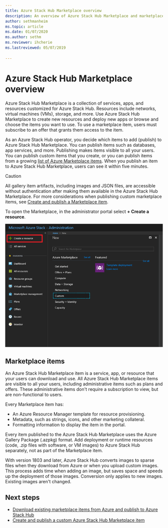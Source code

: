 ```yaml
---
title: Azure Stack Hub Marketplace overview 
description: An overview of Azure Stack Hub Marketplace and marketplace items.
author: sethmanheim
ms.topic: article
ms.date: 01/07/2020
ms.author: sethm
ms.reviewer: ihcherie
ms.lastreviewed: 05/07/2019

---
```

# Azure Stack Hub Marketplace overview

Azure Stack Hub Marketplace is a collection of services, apps, and resources customized for Azure Stack Hub. Resources include networks, virtual machines (VMs), storage, and more. Use Azure Stack Hub Marketplace to create new resources and deploy new apps or browse and choose the items you want to use. To use a marketplace item, users must subscribe to an offer that grants them access to the item.

As an Azure Stack Hub operator, you decide which items to add (publish) to Azure Stack Hub Marketplace. You can publish items such as databases, app services, and more. Publishing makes items visible to all your users. You can publish custom items that you create, or you can publish items from a growing [list of Azure Marketplace items](azure-stack-marketplace-azure-items.md). When you publish an item to Azure Stack Hub Marketplace, users can see it within five minutes.

> [!CAUTION]  
> All gallery item artifacts, including images and JSON files, are accessible without authentication after making them available in the Azure Stack Hub Marketplace. For more considerations when publishing custom marketplace items, see [Create and publish a Marketplace item](azure-stack-create-and-publish-marketplace-item.md).

To open the Marketplace, in the administrator portal select **+ Create a resource**.

![Create a resource in Azure Stack Hub administrator portal](media/azure-stack-marketplace/marketplace1.png)

## Marketplace items

An Azure Stack Hub Marketplace item is a service, app, or resource that your users can download and use. All Azure Stack Hub Marketplace items are visible to all your users, including administrative items such as plans and offers. These administrative items don't require a subscription to view, but are non-functional to users.

Every Marketplace item has:

* An Azure Resource Manager template for resource provisioning.
* Metadata, such as strings, icons, and other marketing collateral.
* Formatting information to display the item in the portal.

Every item published to the Azure Stack Hub Marketplace uses the Azure Gallery Package (.azpkg) format. Add deployment or runtime resources (code, .zip files with software, or VM images) to Azure Stack Hub separately, not as part of the Marketplace item.

With version 1803 and later, Azure Stack Hub converts images to sparse files when they download from Azure or when you upload custom images. This process adds time when adding an image, but saves space and speeds up the deployment of those images. Conversion only applies to new images. Existing images aren't changed.

## Next steps

* [Download existing marketplace items from Azure and publish to Azure Stack Hub](azure-stack-download-azure-marketplace-item.md)  
* [Create and publish a custom Azure Stack Hub Marketplace item](azure-stack-create-and-publish-marketplace-item.md)
